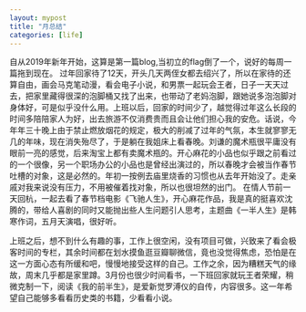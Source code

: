 ```yaml
---
layout: mypost
title: "月总结"
categories: [life]
--- 
```


自从2019年新年开始，这算是第一篇blog,当初立的flag倒了一个，说好的每周一篇拖到现在。
过年回家待了12天，开头几天两侄女都去绍兴了，所以在家待的还算自由，画会马克笔动漫，看会电子小说，和男票一起玩会王者，日子一天天过去，把家里藏得很深的泡脚桶又找了出来，也带动了老妈泡脚，跟她说多泡泡脚对身体好，可是似乎没什么用。上班以后，回家的时间少了，越觉得过年这么长段的时间多陪陪家人为好，出去旅游不仅消费贵而且会让他们担心我的安危。话说，今年年三十晚上由于禁止燃放烟花的规定，极大的削减了过年的气氛，本生就寥寥无几的年味，现在消失殆尽了，于是躺在我姐床上看春晚。刘谦的魔术瓶很平庸没有眼前一亮的感觉，后来淘宝上都有卖魔术瓶的。开心麻花的小品也似乎跟之前看过的一个很像，另一个职场办公的小品也是曾经出演过的，所以春晚才会被当作春节吐槽的对象，这是必然的。年初一按例去庙里烧香的习惯也从去年开始没了。走亲戚对我来说没有压力，不用被催着找对象，所以也很坦然的出门。
在情人节前一天回杭，一起去看了春节档电影《飞驰人生》，开心麻花作品，我是真的挺喜欢沈腾的，带给人喜剧的同时又能抛出些人生问题引人思考，主题曲《一半人生》是韩寒作词，五月天演唱，很好听。


上班之后，想不到什么有趣的事，工作上很空闲，没有项目可做，兴致来了看会极客时间的专栏，其余时间都在划水摸鱼逛豆瓣聊微信，竟也没觉得焦虑，恐怕是在这一方面心态有所缓和吧，慢慢地接受这样的自己。工作之余，因为糟糕天气的缘故，周末几乎都是家里蹲。3月份也很少时间看书，一下班回家就玩王者荣耀，稍微克制一下，阅读《我的前半生》，是爱新觉罗溥仪的自传，内容很多。这一年希望自己能够多看看历史类的书籍，少看看小说。